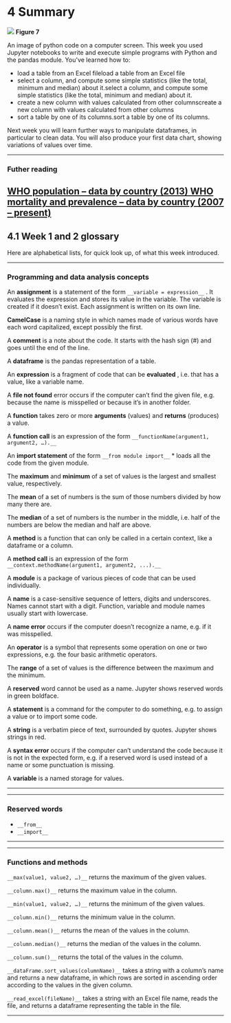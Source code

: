 # 4 Summary



![](https://www.open.edu/openlearn/ocw/pluginfile.php/1393338/mod_oucontent/oucontent/71687/ou_futurelearn_learn_to_code_fig_1076_3d.jpg)
__Figure 7__

An image of python code on a computer screen.
This week you used Jupyter notebooks to write and execute simple programs with Python and the pandas module. You've learned how to:
* load a table from an Excel fileload a table from an Excel file
* select a column, and compute some simple statistics (like the total, minimum and median) about it.select a column, and compute some simple statistics (like the total, minimum and median) about it. 
* create a new column with values calculated from other columnscreate a new column with values calculated from other columns
* sort a table by one of its columns.sort a table by one of its columns.

Next week you will learn further ways to manipulate dataframes, in particular to clean data. You will also produce your first data chart, showing variations of values over time.

---


### Futher reading
[WHO population – data by country (2013)](http://apps.who.int/gho/data/node.main.POP107?lang=en)[ WHO mortality and prevalence – data by country (2007 – present) ](http://apps.who.int/gho/data/node.country)
---


## 4.1 Week 1 and 2 glossary


Here are alphabetical lists, for quick look up, of what this week introduced.

---


### Programming and data analysis concepts

An __assignment__ is a statement of the form `__variable = expression__` . It evaluates the expression and stores its value in the variable. The variable is created if it doesn’t exist. Each assignment is written on its own line.

__CamelCase__ is a naming style in which names made of various words have each word capitalized, except possibly the first.

A __comment__ is a note about the code. It starts with the hash sign (#) and goes until the end of the line.

A __dataframe__ is the pandas representation of a table.

An __expression__ is a fragment of code that can be __evaluated__ , i.e. that has a value, like a variable name.

A __file not found__ error occurs if the computer can’t find the given file, e.g. because the name is misspelled or because it’s in another folder.

A __function__ takes zero or more __arguments__ (values) and __returns__ (produces) a value.

A __function call__ is an expression of the form `__functionName(argument1, argument2, …).__`

An __import statement__ of the form `__from module import__` * loads all the code from the given module.

The __maximum__ and __minimum__ of a set of values is the largest and smallest value, respectively.

The __mean__ of a set of numbers is the sum of those numbers divided by how many there are.

The __median__ of a set of numbers is the number in the middle, i.e. half of the numbers are below the median and half are above.

A __method__ is a function that can only be called in a certain context, like a dataframe or a column.

A __method call__ is an expression of the form `__context.methodName(argument1, argument2, ...).__`

A __module__ is a package of various pieces of code that can be used individually.

A __name__ is a case-sensitive sequence of letters, digits and underscores. Names cannot start with a digit. Function, variable and module names usually start with lowercase.

A __name error__ occurs if the computer doesn’t recognize a name, e.g. if it was misspelled.

An __operator__ is a symbol that represents some operation on one or two expressions, e.g. the four basic arithmetic operators.

The __range__ of a set of values is the difference between the maximum and the minimum.

A __reserved__ word cannot be used as a name. Jupyter shows reserved words in green boldface.

A __statement__ is a command for the computer to do something, e.g. to assign a value or to import some code.

A __string__ is a verbatim piece of text, surrounded by quotes. Jupyter shows strings in red.

A __syntax error__ occurs if the computer can’t understand the code because it is not in the expected form, e.g. if a reserved word is used instead of a name or some punctuation is missing.

A __variable__ is a named storage for values.

---

---


### Reserved words
* `__from__`
* `__import__`

---

---


### Functions and methods

`__max(value1, value2, …)__` returns the maximum of the given values.

`__column.max()__` returns the maximum value in the column.

`__min(value1, value2, …)__` returns the minimum of the given values.

`__column.min()__` returns the minimum value in the column.

`__column.mean()__` returns the mean of the values in the column.

`__column.median()__` returns the median of the values in the column.

`__column.sum()__` returns the total of the values in the column.

`__dataFrame.sort_values(columnName)__` takes a string with a column’s name and returns a new dataframe, in which rows are sorted in ascending order according to the values in the given column.

`__read_excel(fileName)__` takes a string with an Excel file name, reads the file, and returns a dataframe representing the table in the file.

---

